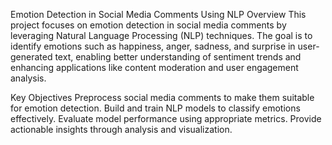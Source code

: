 Emotion Detection in Social Media Comments Using NLP
Overview
This project focuses on emotion detection in social media comments by leveraging Natural Language Processing (NLP) techniques. The goal is to identify emotions such as happiness, anger, sadness, and surprise in user-generated text, enabling better understanding of sentiment trends and enhancing applications like content moderation and user engagement analysis.

Key Objectives
Preprocess social media comments to make them suitable for emotion detection.
Build and train NLP models to classify emotions effectively.
Evaluate model performance using appropriate metrics.
Provide actionable insights through analysis and visualization.
